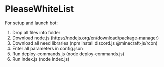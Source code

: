 # PleaseWhiteList
For setup and launch bot:
1. Drop all files into folder
2. Download node.js (https://nodejs.org/en/download/package-manager)
3. Download all need libraries (npm install discord.js @minecraft-js/rcon)
4. Enter all parameters in config.json
5. Run deploy-commands.js (node deploy-commands.js)
6. Run index.js (node index.js)
